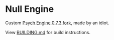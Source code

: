 # Null Engine
Custom [Psych Engine 0.7.3 fork](https://github.com/ShadowMario/FNF-PsychEngine), made by an idiot.

View [BUILDING.md](BUILDING.md) for build instructions.
